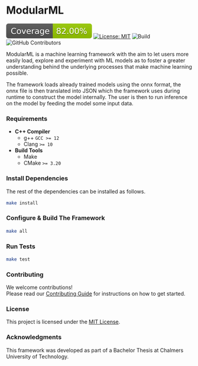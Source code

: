 # ModularML

![Coverage](https://raw.githubusercontent.com/willayy/modularml/gh-pages/docs/coverage-badge.svg)
[![License: MIT](https://img.shields.io/badge/License-MIT-red.svg)](https://opensource.org/licenses/MIT)
![Build](https://github.com/willayy/modularml/actions/workflows/ci_cd.yaml/badge.svg)
![GitHub Contributors](https://img.shields.io/github/contributors/willayy/modularml)

<!-- 
Doesnt work currently issue with services but will try again later
![Visitors](https://shields.io/badge/dynamic/json?label=Visitors&query=value&url=https://api.countapi.xyz/hit/willayy.modularml)
-->


ModularML is a machine learning framework with the aim to let users more easily load, explore and experiment with ML models as to foster a greater understanding behind the underlying processes that make machine learning possible. 

The framework loads already trained models using the onnx format, the onnx file is then translated into JSON which the framework uses during runtime to construct the model internally. The user is then to run inference on the model by feeding the model some input data.

### Requirements

- **C++ Compiler**  
  - g++ `GCC >= 12`  
  - Clang `>= 10`  
- **Build Tools**  
  - Make  
  - CMake `>= 3.20`  

### Install Dependencies
The rest of the dependencies can be installed as follows.
```sh
make install
```

### Configure & Build The Framework
```sh
make all
```

### Run Tests
```sh
make test
```

### Contributing
We welcome contributions!  
Please read our [Contributing Guide](CONTRIBUTING.md) for instructions on how to get started.

### License
This project is licensed under the [MIT License](LICENSE).

### Acknowledgments
This framework was developed as part of a Bachelor Thesis at Chalmers University of Technology.